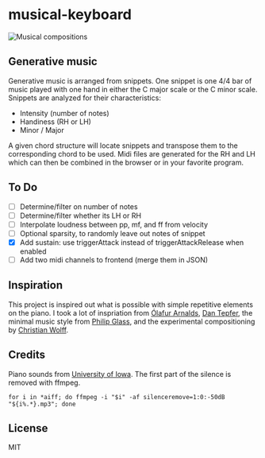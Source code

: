# musical-keyboard

![Musical compositions](https://user-images.githubusercontent.com/6550035/54872482-b25bee80-4d81-11e9-9378-8b3d1414e649.jpg)


## Generative music

Generative music is arranged from snippets. One snippet is one 4/4 bar of music played with one hand in either the C major scale or the C minor scale. Snippets are analyzed for their characteristics:

- Intensity (number of notes)
- Handiness (RH or LH)
- Minor / Major

A given chord structure will locate snippets and transpose them to the corresponding chord to be used. Midi files are generated for the RH and LH which can then be combined in the browser or in your favorite program.

## To Do

- [ ] Determine/filter on number of notes
- [ ] Determine/filter whether its LH or RH
- [ ] Interpolate loudness between pp, mf, and ff from velocity
- [ ] Optional sparsity, to randomly leave out notes of snippet
- [x] Add sustain: use triggerAttack instead of triggerAttackRelease when enabled
- [ ] Add two midi channels to frontend (merge them in JSON)

## Inspiration

This project is inspired out what is possible with simple repetitive elements on the piano. I took a lot of inspriation from [Ólafur Arnalds](https://en.wikipedia.org/wiki/%C3%93lafur_Arnalds#re:member_(2018)), [Dan Tepfer](https://www.npr.org/2017/07/24/538677517/fascinating-algorithm-dan-tepfers-player-piano-is-his-composing-partner), the minimal music style from [Philip Glass](https://en.wikipedia.org/wiki/Philip_Glass#1967%E2%80%931974:_Minimalism:_From_Strung_Out_to_Music_in_12_Parts), and the experimental compositioning by [Christian Wolff](http://www.paristransatlantic.com/magazine/interviews/wolff.html).

## Credits

Piano sounds from [University of Iowa](http://theremin.music.uiowa.edu/MISpiano.html). The first part of the silence is removed with ffmpeg.

```
for i in *aiff; do ffmpeg -i "$i" -af silenceremove=1:0:-50dB "${i%.*}.mp3"; done
```

## License 

MIT
